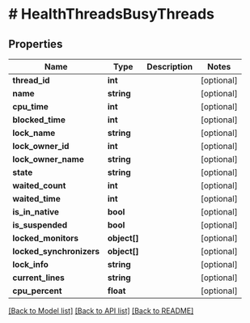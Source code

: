 # # HealthThreadsBusyThreads

## Properties

Name | Type | Description | Notes
------------ | ------------- | ------------- | -------------
**thread_id** | **int** |  | [optional]
**name** | **string** |  | [optional]
**cpu_time** | **int** |  | [optional]
**blocked_time** | **int** |  | [optional]
**lock_name** | **string** |  | [optional]
**lock_owner_id** | **int** |  | [optional]
**lock_owner_name** | **string** |  | [optional]
**state** | **string** |  | [optional]
**waited_count** | **int** |  | [optional]
**waited_time** | **int** |  | [optional]
**is_in_native** | **bool** |  | [optional]
**is_suspended** | **bool** |  | [optional]
**locked_monitors** | **object[]** |  | [optional]
**locked_synchronizers** | **object[]** |  | [optional]
**lock_info** | **string** |  | [optional]
**current_lines** | **string** |  | [optional]
**cpu_percent** | **float** |  | [optional]

[[Back to Model list]](../../README.md#models) [[Back to API list]](../../README.md#endpoints) [[Back to README]](../../README.md)
